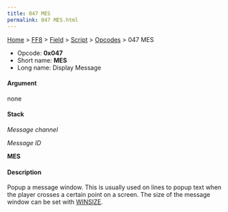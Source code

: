 ```yaml
---
title: 047 MES
permalink: 047 MES.html
---
```


[Home](../../../../Main%20Page.md) > [FF8](../../../../FF8.md) > [Field](../../../Field.md) > [Script](../../Script.md) > [Opcodes](../Opcodes.md) > 047 MES

-   Opcode: **0x047**
-   Short name: **MES**
-   Long name: Display Message

#### Argument

none

#### Stack

  
*Message channel*

*Message ID*

**MES**

#### Description

Popup a message window. This is usually used on lines to popup text when
the player crosses a certain point on a screen. The size of the message
window can be set with [WINSIZE][].

  [WINSIZE]: 04B%20WINSIZE.md "wikilink"
